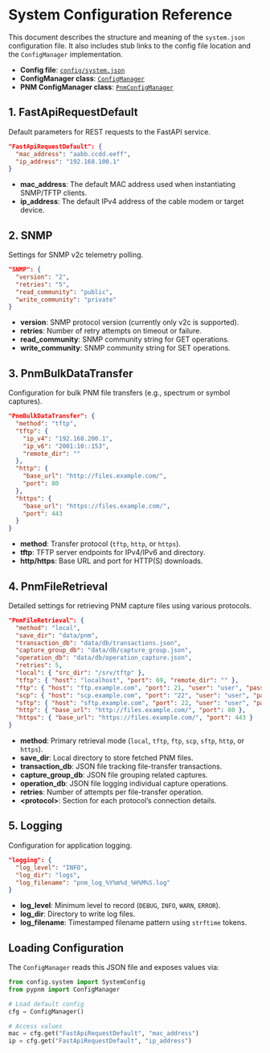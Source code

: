 # System Configuration Reference

This document describes the structure and meaning of the `system.json` configuration file. It also includes stub links to the config file location and the `ConfigManager` implementation.

* **Config file**: [`config/system.json`](../../src/pypnm/settings/system.json)
* **ConfigManager class**: [`ConfigManager`](../../src/pypnm/config/config_manager.py)
* **PNM ConfigManager class**: [`PnmConfigManager`](../../src/pypnm/config/pnm_config_manager.py)


## 1. FastApiRequestDefault

Default parameters for REST requests to the FastAPI service.

```json
"FastApiRequestDefault": {
  "mac_address": "aabb.ccdd.eeff",
  "ip_address": "192.168.100.1"
}
```

* **mac\_address**: The default MAC address used when instantiating SNMP/TFTP clients.
* **ip\_address**: The default IPv4 address of the cable modem or target device.

## 2. SNMP

Settings for SNMP v2c telemetry polling.

```json
"SNMP": {
  "version": "2",
  "retries": "5",
  "read_community": "public",
  "write_community": "private"
}
```

* **version**: SNMP protocol version (currently only v2c is supported).
* **retries**: Number of retry attempts on timeout or failure.
* **read\_community**: SNMP community string for GET operations.
* **write\_community**: SNMP community string for SET operations.

## 3. PnmBulkDataTransfer

Configuration for bulk PNM file transfers (e.g., spectrum or symbol captures).

```json
"PnmBulkDataTransfer": {
  "method": "tftp",
  "tftp": {
    "ip_v4": "192.168.200.1",
    "ip_v6": "2001:10::153",
    "remote_dir": ""
  },
  "http": {
    "base_url": "http://files.example.com/",
    "port": 80
  },
  "https": {
    "base_url": "https://files.example.com/",
    "port": 443
  }
}
```

* **method**: Transfer protocol (`tftp`, `http`, or `https`).
* **tftp**: TFTP server endpoints for IPv4/IPv6 and directory.
* **http/https**: Base URL and port for HTTP(S) downloads.

## 4. PnmFileRetrieval

Detailed settings for retrieving PNM capture files using various protocols.

```json
"PnmFileRetrieval": {
  "method": "local",
  "save_dir": "data/pnm",
  "transaction_db": "data/db/transactions.json",
  "capture_group_db": "data/db/capture_group.json",
  "operation_db": "data/db/operation_capture.json",
  "retries": 5,
  "local": { "src_dir": "/srv/tftp" },
  "tftp": { "host": "localhost", "port": 69, "remote_dir": "" },
  "ftp": { "host": "ftp.example.com", "port": 21, "user": "user", "password": "pass", "remote_dir": "/files" },
  "scp": { "host": "scp.example.com", "port": "22", "user": "user", "password": "pass", "remote_dir": "/files" },
  "sftp": { "host": "sftp.example.com", "port": 22, "user": "user", "password": "pass", "remote_dir": "/files" },
  "http": { "base_url": "http://files.example.com/", "port": 80 },
  "https": { "base_url": "https://files.example.com/", "port": 443 }
}
```

* **method**: Primary retrieval mode (`local`, `tftp`, `ftp`, `scp`, `sftp`, `http`, or `https`).
* **save\_dir**: Local directory to store fetched PNM files.
* **transaction\_db**: JSON file tracking file-transfer transactions.
* **capture\_group\_db**: JSON file grouping related captures.
* **operation\_db**: JSON file logging individual capture operations.
* **retries**: Number of attempts per file-transfer operation.
* **\<protocol>**: Section for each protocol’s connection details.

## 5. Logging

Configuration for application logging.

```json
"logging": {
  "log_level": "INFO",
  "log_dir": "logs",
  "log_filename": "pnm_log_%Y%m%d_%H%M%S.log"
}
```

* **log\_level**: Minimum level to record (`DEBUG`, `INFO`, `WARN`, `ERROR`).
* **log\_dir**: Directory to write log files.
* **log\_filename**: Timestamped filename pattern using `strftime` tokens.


## Loading Configuration

The `ConfigManager` reads this JSON file and exposes values via:

```python
from config.system import SystemConfig
from pypnm import ConfigManager

# Load default config
cfg = ConfigManager()

# Access values
mac = cfg.get("FastApiRequestDefault", "mac_address")
ip = cfg.get("FastApiRequestDefault", "ip_address")
```
